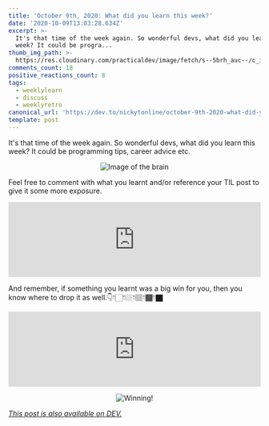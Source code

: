 ```yaml
---
title: 'October 9th, 2020: What did you learn this week?'
date: '2020-10-09T13:03:28.634Z'
excerpt: >-
  It's that time of the week again. So wonderful devs, what did you learn this
  week? It could be progra...
thumb_img_path: >-
  https://res.cloudinary.com/practicaldev/image/fetch/s--5brh_auc--/c_imagga_scale,f_auto,fl_progressive,h_420,q_auto,w_1000/https://dev-to-uploads.s3.amazonaws.com/i/jjc1qwfvtr6r9bi1pfqa.png
comments_count: 18
positive_reactions_count: 8
tags:
  - weeklylearn
  - discuss
  - weeklyretro
canonical_url: 'https://dev.to/nickytonline/october-9th-2020-what-did-you-learn-this-week-2jp0'
template: post
---
```

It's that time of the week again. So wonderful devs, what did you learn this week? It could be programming tips, career advice etc.

<center>

![Image of the brain](https://media.giphy.com/media/ojmB7lOn3VUU8/giphy.gif)
</center>

Feel free to comment with what you learnt and/or reference your TIL post to give it some more exposure.


<iframe class="liquidTag" src="https://dev.to/embed/tag?args=todayilearned" style="border: 0; width: 100%;"></iframe>


And remember, if something you learnt was a big win for you, then you know where to drop it as well.👇👇🏻👇🏼👇🏽👇🏾👇🏿


<iframe class="liquidTag" src="https://dev.to/embed/link?args=https%3A%2F%2Fdev.to%2Fdevteam%2Fwhat-was-your-win-this-week-1pa3" style="border: 0; width: 100%;"></iframe>


<center>

![Winning!](https://media.giphy.com/media/3ohryhNgUwwZyxgktq/giphy.gif)
</center>

*[This post is also available on DEV.](https://dev.to/nickytonline/october-9th-2020-what-did-you-learn-this-week-2jp0)*


<script>
const parent = document.getElementsByTagName('head')[0];
const script = document.createElement('script');
script.type = 'text/javascript';
script.src = 'https://cdnjs.cloudflare.com/ajax/libs/iframe-resizer/4.1.1/iframeResizer.min.js';
script.charset = 'utf-8';
script.onload = function() {
    window.iFrameResize({}, '.liquidTag');
};
parent.appendChild(script);
</script>    
